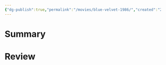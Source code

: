 ```yaml
---
{"dg-publish":true,"permalink":"/movies/blue-velvet-1986/","created":"2023-12-11","updated":"2024-06-17"}
---
```



# Summary

# Review
